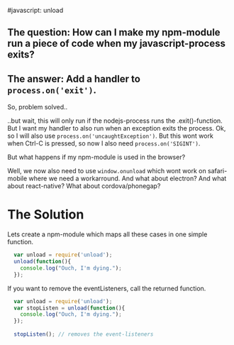 #javascript: unload

## The question: How can I make my npm-module run a piece of code when my javascript-process exits?
## The answer: Add a handler to ```process.on('exit')```.

So, problem solved..

..but wait, this will only run if the nodejs-process runs the .exit()-function.
But I want my handler to also run when an exception exits the process.
Ok, so I will also use ```process.on('uncaughtException')```.
But this wont work when Ctrl-C is pressed, so now I also need ```process.on('SIGINT')```. 

But what happens if my npm-module is used in the browser?

Well, we now also need to use ```window.onunload``` which wont work on safari-mobile where we need a workarround.
And what about electron? And what about react-native? What about cordova/phonegap?

# The Solution
Lets create a npm-module which maps all these cases in one simple function.

```js
  var unload = require('unload');
  unload(function(){
    console.log("Ouch, I'm dying.");
  });
```

If you want to remove the eventListeners, call the returned function.
```js
  var unload = require('unload');
  var stopListen = unload(function(){
    console.log("Ouch, I'm dying.");
  });
  
  stopListen(); // removes the event-listeners
```



